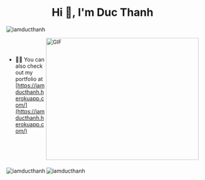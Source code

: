 <h1 align="center">Hi 👋, I'm Duc Thanh</h1>

<p align="left"> <img src="https://komarev.com/ghpvc/?username=iamducthanh&label=Profile%20views&color=129e00&style=plastic" alt="iamducthanh" /> </p>

<img align="right" alt="GIF" src="https://github.com/arsentieva/arsentieva/blob/main/code.gif?raw=true" width="400" height="320" style="margin-bottom: 20px;" /> </br></br>
 
- 👨‍💻 You can also check out my portfolio at [https://iamducthanh.herokuapp.com/](https://iamducthanh.herokuapp.com/)

<p><img align="left" src="https://github-readme-stats.vercel.app/api/top-langs?username=iamducthanh&show_icons=true&locale=en&layout=compact" alt="iamducthanh" /></p>

<p>&nbsp;<img align="center" src="https://github-readme-stats.vercel.app/api?username=iamducthanh&show_icons=true&locale=en" alt="iamducthanh" /></p>





